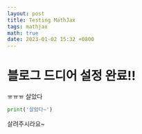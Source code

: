 ```yaml
---
layout: post
title: Testing MathJax
tags: mathjax
math: true
date: 2023-01-02 15:32 +0800
---
```


# 블로그 드디어 설정 완료!!
ㅠㅠㅠ 살았다
```py
print('살았다~')
```

살려주시라요~